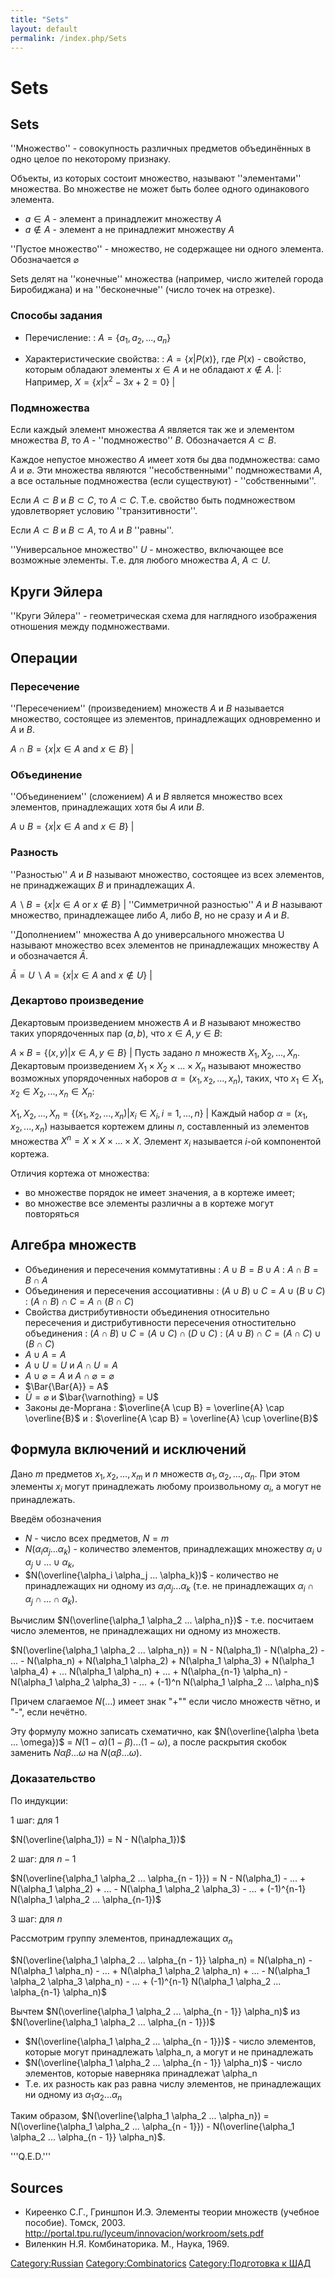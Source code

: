 ```yaml
---
title: "Sets"
layout: default
permalink: /index.php/Sets
---
```


# Sets

## Sets

''Множество'' - совокупность различных предметов объединённых в одно целое по некоторому признаку.

Объекты, из которых состоит множество, называют ''элементами'' множества. Во множестве не может быть более одного одинакового элемента.

- $a \in A$ - элемент a принадлежит множеству $A$
- $a \notin A$ - элемент a не принадлежит множеству $A$


''Пустое множество'' - множество, не содержащее ни одного элемента. Обозначается $\varnothing$

Sets делят на ''конечные'' множества (например, число жителей города Биробиджана) и на ''бесконечные'' (число точек на отрезке).

### Способы задания

- Перечисление:
: $A = \{a_1, a_2, ..., a_n\}$

- Характеристические свойства:
: $A = \{ x |  P(x) \}$, где $P(x)$ - свойство, которым обладают элементы $x \in A$ и не обладают $x \notin A$.  |: Например, $X = \{x |  x^2 - 3x + 2 = 0\}$ |
### Подмножества
Если каждый элемент множества $A$ является так же и элементом множества $B$, то $A$ - ''подмножество'' $B$. Обозначается $A \subset B$. 

Каждое непустое множество $A$ имеет хотя бы два подмножества: само $A$ и $\varnothing$. Эти множества являются ''несобственными'' подмножествами $A$, а все остальные подмножества (если существуют) - ''собственными''. 

Если $A \subset B$ и $B \subset C$, то $A \subset C$. Т.е. свойство быть подмножеством удовлетворяет условию ''транзитивности''. 

Если $A \subset B$ и $B \subset A$, то $A$ и $B$ ''равны''.

''Универсальное множество'' $U$ - множество, включающее все возможные элементы. Т.е. для любого множества $A$, $A \subset U$.

## Круги Эйлера
''Круги Эйлера'' - геометрическая схема для наглядного изображения отношения между подмножествами.


## Операции

### Пересечение
''Пересечением'' (произведением) множеств $A$ и $B$ называется множество, состоящее из элементов, принадлежащих одновременно и $A$ и $B$. 

$A \cap B = \{ x |  x \in A \mbox{~and~} x \in B\}$ |
### Объединение
''Объединением'' (сложением) $A$ и $B$ является множество всех элементов, принадлежащих хотя бы $A$ или $B$. 

$A \cup B = \{ x |  x \in A \mbox{~and~} x \in B\}$ |
### Разность
''Разностью'' $A$ и $B$ называют множество, состоящее из всех элементов, не принаджежащих $B$ и принадлежащих $A$. 

$A \backslash B = \{ x |  x \in A \mbox{~or~} x \notin B\}$ |
''Симметричной разностью'' $A$ и $B$ называют множество, принадлежащее либо $A$, либо $B$, но не сразу и $A$ и $B$.

''Дополнением'' множества А до универсального множества U называют множество всех элементов не принадлежащих множеству A и обозначается $\bar{A}$.

$\bar{A} = U \backslash A = \{ x |  x \in A \mbox{~and~} x \notin U \}$ |
### Декартово произведение
Декартовым произведением множеств $A$ и $B$ называют множество таких упорядоченных пар $(a, b)$, что $x \in A, y \in B$:

$A \times B = \{ (x, y) |  x \in A, y \in B \}$ |
Пусть задано $n$ множеств $X_1, X_2, ..., X_n$. Декартовым произведением $X_1 \times X_2 \times ... \times X_n$ называют множество возможных упорядоченных наборов $\alpha = (x_1, x_2, ..., x_n)$, таких, что $x_1 \in X_1, x_2 \in X_2, ..., x_n \in X_n$:

$X_1, X_2, ..., X_n = \{ (x_1, x_2, ..., x_n) |  x_i \in X_i, i = 1, ..., n \}$ |
Каждый набор $\alpha = (x_1, x_2, ..., x_n)$ называется кортежем длины $n$, составленный из элементов множества $X^n = X \times X \times ... \times X$. Элемент $x_i$ называется $i$-ой компонентой кортежа.

Отличия кортежа от множества:
- во множестве порядок не имеет значения, а в кортеже имеет;
- во множестве все элементы различны а в кортеже могут повторяться


## Алгебра множеств

- Объединения и пересечения коммутативны
: $A \cup B = B \cup A$
: $A \cap B = B \cap A$
- Объединения и пересечения ассоциативны
: $(A \cup B) \cup C = A \cup (B \cup C)$
: $(A \cap B) \cap C = A \cap (B \cap C)$
- Свойства дистрибутивности объединения относительно пересечения и дистрибутивности пересечения отностительно объединения
: $(A \cap B) \cup C = (A \cup C) \cap (D \cup C)$
: $(A \cup B) \cap C = (A \cap C) \cup (B \cap C)$
- $A \cup A = A$
- $A \cup U = U$ и $A \cap U = A$
- $A \cup \varnothing = A$ и $A \cap \varnothing = \varnothing$
- $\Bar{\Bar{A}} = A$
- $\bar{U} = \varnothing$ и $\bar{\varnothing} = U$
- Законы де-Моргана
: $\overline{A \cup B} = \overline{A} \cap \overline{B}$ и 
: $\overline{A \cap B} = \overline{A} \cup \overline{B}$





## Формула включений и исключений

Дано $m$ предметов $x_1, x_2, ..., x_m$ и $n$ множеств $\alpha_1, \alpha_2, ..., \alpha_n$. При этом элементы $x_i$ могут принадлежать любому произвольному $\alpha_i$, а могут не принадлежать.

Введём обозначения
- $N$ - число всех предметов, $N = m$
- $N(\alpha_i \alpha_j ... \alpha_k)$ - количество элементов, принадлежащих множеству $\alpha_i \cup \alpha_j \cup ... \cup \alpha_k$, 
- $N(\overline{\alpha_i \alpha_j ... \alpha_k})$ - количество не принадлежащих ни одному из $\alpha_i \alpha_j ... \alpha_k$ (т.е. не принадлежащих $\alpha_i \cap \alpha_j \cap ... \cap \alpha_k$).


Вычислим $N(\overline{\alpha_1 \alpha_2 ... \alpha_n})$ - т.е. посчитаем число элементов, не принадлежащих ни одному из множеств. 


$N(\overline{\alpha_1 \alpha_2 ... \alpha_n}) = N - N(\alpha_1) - N(\alpha_2) - ... - N(\alpha_n) + N(\alpha_1 \alpha_2) + N(\alpha_1 \alpha_3) + N(\alpha_1 \alpha_4) + ... N(\alpha_1 \alpha_n) + ... + N(\alpha_{n-1} \alpha_n) - N(\alpha_1 \alpha_2 \alpha_3) - ... + (-1)^n N(\alpha_1 \alpha_2 ... \alpha_n)$


Причем слагаемое $N(...)$ имеет знак "+"" если число множеств чётно, и "-", если нечётно. 

Эту формулу можно записать схематично, как $N(\overline{\alpha \beta ... \omega})$ = $N(1 - \alpha)(1 - \beta)...(1 - \omega)$, а после раскрытия скобок заменить $N\alpha\beta...\omega$ на $N(\alpha\beta...\omega)$.

### Доказательство

По индукции:

1 шаг: для 1

$N(\overline{\alpha_1}) = N - N(\alpha_1})$

2 шаг: для $n - 1$

$N(\overline{\alpha_1 \alpha_2 ... \alpha_{n - 1}}) = N - N(\alpha_1) - ... + N(\alpha_1 \alpha_2) + ... - N(\alpha_1 \alpha_2 \alpha_3) - ... + (-1)^{n-1} N(\alpha_1 \alpha_2 ... \alpha_{n-1})$

3 шаг: для $n$

Рассмотрим группу элементов, принадлежащих $\alpha_n$

$N(\overline{\alpha_1 \alpha_2 ... \alpha_{n - 1}} \alpha_n) = N(\alpha_n) - N(\alpha_1 \alpha_n) - ... + N(\alpha_1 \alpha_2 \alpha_n) + ... - N(\alpha_1 \alpha_2 \alpha_3 \alpha_n) - ... + (-1)^{n-1} N(\alpha_1 \alpha_2 ... \alpha_{n-1} \alpha_n)$

Вычтем $N(\overline{\alpha_1 \alpha_2 ... \alpha_{n - 1}} \alpha_n)$ из $N(\overline{\alpha_1 \alpha_2 ... \alpha_{n - 1}})$

- $N(\overline{\alpha_1 \alpha_2 ... \alpha_{n - 1}})$ - число элементов, которые могут принадлежать \alpha_n, а могут и не принадлежать
- $N(\overline{\alpha_1 \alpha_2 ... \alpha_{n - 1}} \alpha_n)$ - число элементов, которые наверняка принадлежат \alpha_n
- Т.е. их разность как раз равна числу элементов, не принадлежащих ни одному из $\alpha_1 \alpha_2 ... \alpha_n$


Таким образом, 
$N(\overline{\alpha_1 \alpha_2 ... \alpha_n}) = N(\overline{\alpha_1 \alpha_2 ... \alpha_{n - 1}}) -  N(\overline{\alpha_1 \alpha_2 ... \alpha_{n - 1}} \alpha_n)$. 

'''Q.E.D.'''


## Sources
- Киреенко С.Г., Гриншпон И.Э. Элементы теории множеств (учебное пособие). Томск, 2003. http://portal.tpu.ru/lyceum/innovacion/workroom/sets.pdf
- Виленкин Н.Я. Комбинаторика. М., Наука, 1969.

[Category:Russian](Category_Russian)
[Category:Combinatorics](Category_Combinatorics)
[Category:Подготовка к ШАД](Category_Подготовка_к_ШАД)